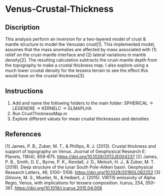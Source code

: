 # Venus-Crustal-Thickness

## Discription
This analysis perform an inversion for a two-layered model of crust & mantle structure to model the Venusian crust[1]. This implemented model, assumes that the mass anomalies are affected by mass associated with (1) relief on the crust-mantle interface and (2) lateral variations in mantle density[2]. The resulting calculation subtracts the crust-mantle depth from the topography to make a crustal thickness map. I also explore using a much lower crustal density for the tessera terrain to see the effect this would have on the crustal thickness[3].

## Instructions
1. Add and name the following folders to the main folder:
   SPHERICAL -> LEGENDRE
             -> KERNELC
             -> GLMAPLHA          
2. Run CrustThicknessMap.m
3. Explore different values for mean crustal thicknesses and densities

## References
[1] James, P. B., Zuber, M. T., & Phillips, R. J. (2013). Crustal thickness and support of topography on Venus. Journal of Geophysical Research E: Planets, 118(4), 859–875. https://doi.org/10.1029/2012JE004237
[2] James, P. B., Smith, D. E., Byrne, P. K., Kendall, J. D., Melosh, H. J., & Zuber, M. T. (2019). Deep structure of the lunar South Pole-Aitken basin. Geophysical Research Letters, 46, 5100– 5106. https://doi.org/10.1029/2019GL082252
[3] Gilmore, M. S., Mueller, N., & Helbert, J. (2015). VIRTIS emissivity of Alpha Regio, Venus, with implications for tessera composition. Icarus, 254, 350–361. https://doi.org/10.1016/j.icarus.2015.04.008
